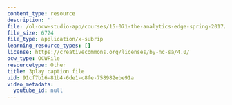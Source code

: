 ```yaml
---
content_type: resource
description: ''
file: /ol-ocw-studio-app/courses/15-071-the-analytics-edge-spring-2017/91cf7b1681b46de1c8fe758982ebe91a_-mW-DYFyGqg.srt
file_size: 6724
file_type: application/x-subrip
learning_resource_types: []
license: https://creativecommons.org/licenses/by-nc-sa/4.0/
ocw_type: OCWFile
resourcetype: Other
title: 3play caption file
uid: 91cf7b16-81b4-6de1-c8fe-758982ebe91a
video_metadata:
  youtube_id: null
---
```

